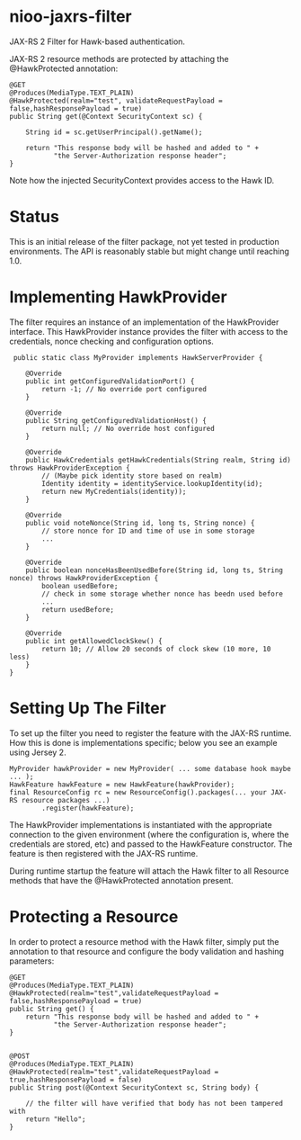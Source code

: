 nioo-jaxrs-filter
=================

JAX-RS 2 Filter for Hawk-based authentication.

JAX-RS 2 resource methods are protected by attaching the @HawkProtected annotation:

    @GET
    @Produces(MediaType.TEXT_PLAIN)
    @HawkProtected(realm="test", validateRequestPayload = false,hashResponsePayload = true)
    public String get(@Context SecurityContext sc) {

        String id = sc.getUserPrincipal().getName();

        return "This response body will be hashed and added to " +
               "the Server-Authorization response header";
    }


Note how the injected SecurityContext provides access to the Hawk ID.

Status
======

This is an initial release of the filter package, not yet tested in production environments.
The API is reasonably stable but might change until reaching 1.0.


Implementing HawkProvider
=========================

The filter requires an instance of an implementation of the HawkProvider interface.
This HawkProvider instance provides the filter with access to the credentials,
nonce checking and configuration options.


     public static class MyProvider implements HawkServerProvider {

        @Override
        public int getConfiguredValidationPort() {
            return -1; // No override port configured
        }

        @Override
        public String getConfiguredValidationHost() {
            return null; // No override host configured
        }

        @Override
        public HawkCredentials getHawkCredentials(String realm, String id) throws HawkProviderException {
            // (Maybe pick identity store based on realm)
            Identity identity = identityService.lookupIdentity(id);
            return new MyCredentials(identity));
        }

        @Override
        public void noteNonce(String id, long ts, String nonce) {
            // store nonce for ID and time of use in some storage
            ...
        }

        @Override
        public boolean nonceHasBeenUsedBefore(String id, long ts, String nonce) throws HawkProviderException {
            boolean usedBefore;
            // check in some storage whether nonce has beedn used before
            ...
            return usedBefore;
        }

        @Override
        public int getAllowedClockSkew() {
            return 10; // Allow 20 seconds of clock skew (10 more, 10 less)
        }
    }


Setting Up The Filter
=====================

To set up the filter you need to register the feature with the JAX-RS runtime. How this is done
is implementations specific; below you see an example using Jersey 2.

    MyProvider hawkProvider = new MyProvider( ... some database hook maybe ... );
    HawkFeature hawkFeature = new HawkFeature(hawkProvider);
    final ResourceConfig rc = new ResourceConfig().packages(... your JAX-RS resource packages ...)
            .register(hawkFeature);


The HawkProvider implementations is instantiated with the appropriate connection to the
given environment (where the configuration is, where the credentials are stored, etc) and passed to
the HawkFeature constructor. The feature is then registered with the JAX-RS runtime.

During runtime startup the feature will attach the Hawk filter to all Resource methods that
have the @HawkProtected annotation present.


Protecting a Resource
=====================

In order to protect a resource method with the Hawk filter, simply put the annotation to that
resource and configure the body validation and hashing parameters:


    @GET
    @Produces(MediaType.TEXT_PLAIN)
    @HawkProtected(realm="test",validateRequestPayload = false,hashResponsePayload = true)
    public String get() {
        return "This response body will be hashed and added to " +
               "the Server-Authorization response header";
    }


    @POST
    @Produces(MediaType.TEXT_PLAIN)
    @HawkProtected(realm="test",validateRequestPayload = true,hashResponsePayload = false)
    public String post(@Context SecurityContext sc, String body) {

        // the filter will have verified that body has not been tampered with
        return "Hello";
    }












